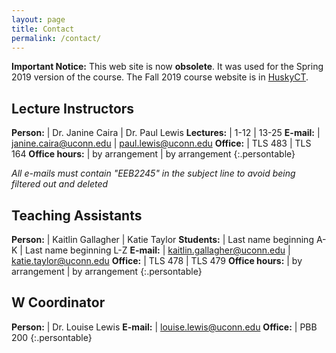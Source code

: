 ```yaml
---
layout: page
title: Contact
permalink: /contact/
---
```

<span class="notready">**Important Notice:** This web site is now **obsolete**. It was used for the Spring 2019 version of the course. The Fall 2019 course website is in [HuskyCT](https://huskyct.uconn.edu).</span>

## Lecture Instructors

**Person:**       | Dr. Janine Caira                                        | Dr. Paul Lewis
**Lectures:**     | 1-12                                                    | 13-25 
**E-mail:**       | [janine.caira@uconn.edu](mailto:janine.caira@uconn.edu) | [paul.lewis@uconn.edu](mailto:paul.lewis@uconn.edu)
**Office:**       | TLS 483                                                 | TLS 164
**Office hours:** | by arrangement                                          | by arrangement
{:.persontable}

*All e-mails must contain "EEB2245" in the subject line to avoid being filtered out and deleted*

## Teaching Assistants

**Person:**              | Kaitlin Gallagher                                                 | Katie Taylor
**Students:**            | Last name beginning A-K                                           | Last name beginning L-Z 
**E-mail:**              | [kaitlin.gallagher@uconn.edu](mailto:kaitlin.gallagher@uconn.edu) | [katie.taylor@uconn.edu](mailto:katie.taylor@uconn.edu)
**Office:**              | TLS 478                                                           | TLS 479
**Office hours:**        | by arrangement                                                    | by arrangement
{:.persontable}

## W Coordinator

**Person:**       | Dr. Louise Lewis
**E-mail:**       | [louise.lewis@uconn.edu](mailto:louise.lewis@uconn.edu)
**Office:**       | PBB 200
{:.persontable}
